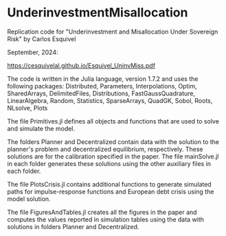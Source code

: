 # UnderinvestmentMisallocation
Replication code for "Underinvestment and Misallocation Under Sovereign Risk" by Carlos Esquivel

September, 2024:

https://cesquivelal.github.io/Esquivel_UninvMiss.pdf

The code is written in the Julia language, version 1.7.2 and uses the following packages:
      Distributed, Parameters, Interpolations, Optim, SharedArrays, DelimitedFiles,
      Distributions, FastGaussQuadrature, LinearAlgebra, Random, Statistics,
      SparseArrays, QuadGK, Sobol, Roots, NLsolve, Plots

The file Primitives.jl defines all objects and functions that are used to solve and simulate the model.

The folders Planner and Decentralized contain data with the solution to the planner's problem and decentralized equilibrium, respectively. These solutions are for the calibration specified in the paper. The file mainSolve.jl in each folder generates these solutions using the other auxiliary files in each folder.

The file PlotsCrisis.jl contains additional functions to generate simulated paths for impulse-response functions and European debt crisis using the model solution.

The file FiguresAndTables.jl creates all the figures in the paper and computes the values reported in simulation tables using the data with solutions in folders Planner and Decentralized.
